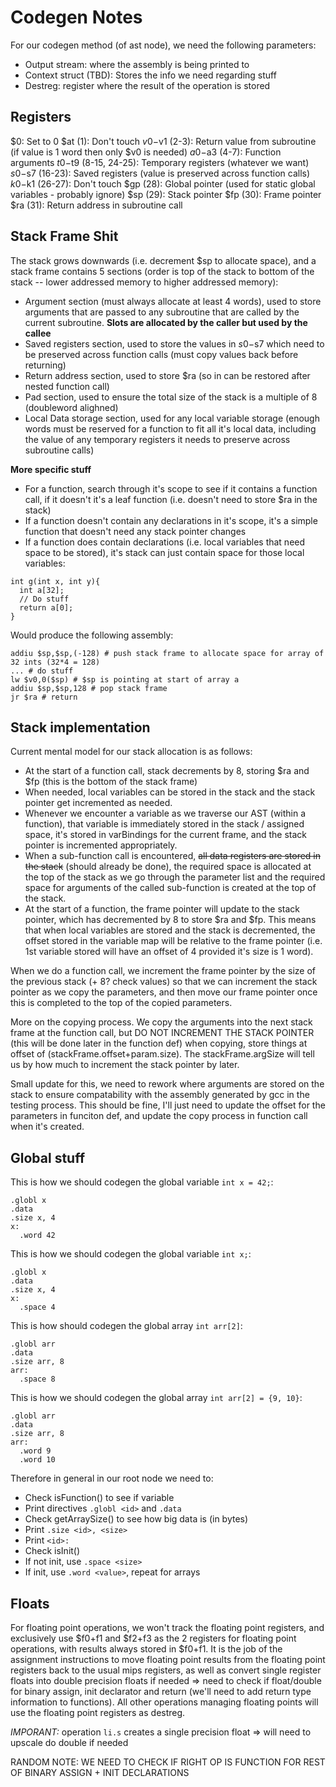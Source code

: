 Codegen Notes
=============
For our codegen method (of ast node), we need the following parameters:
- Output stream: where the assembly is being printed to
- Context struct (TBD): Stores the info we need regarding stuff
- Destreg: register where the result of the operation is stored


Registers
---------
$0: Set to 0
$at (1): Don't touch
$v0-$v1 (2-3): Return value from subroutine (if value is 1 word then only $v0 is needed)
$a0-$a3 (4-7): Function arguments
$t0-$t9 (8-15, 24-25): Temporary registers (whatever we want)
$s0-$s7 (16-23): Saved registers (value is preserved across function calls)
$k0-$k1 (26-27): Don't touch
$gp (28): Global pointer (used for static global variables - probably ignore)
$sp (29): Stack pointer
$fp (30): Frame pointer
$ra (31): Return address in subroutine call


Stack Frame Shit
----------------
The stack grows downwards (i.e. decrement $sp to allocate space), and a stack frame contains 5 sections (order is top of the stack to bottom of the stack -- lower addressed memory to higher addressed memory):
- Argument section (must always allocate at least 4 words), used to store arguments that are passed to any subroutine that are called by the current subroutine. **Slots are allocated by the caller but used by the callee**
- Saved registers section, used to store the values in $s0-$s7 which need to be preserved across function calls (must copy values back before returning)
- Return address section, used to store $ra (so in can be restored after nested function call)
- Pad section, used to ensure the total size of the stack is a multiple of 8 (doubleword alighned)
- Local Data storage section, used for any local variable storage (enough words must be reserved for a function to fit all it's local data, including the value of any temporary registers it needs to preserve across subroutine calls)

**More specific stuff**
- For a function, search through it's scope to see if it contains a function call, if it doesn't it's a leaf function (i.e. doesn't need to store $ra in the stack)
- If a function doesn't contain any declarations in it's scope, it's a simple function that doesn't need any stack pointer changes
- If a function does contain declarations (i.e. local variables that need space to be stored), it's stack can just contain space for those local variables:
```
int g(int x, int y){
  int a[32];
  // Do stuff
  return a[0];
}
```
Would produce the following assembly:
```
addiu $sp,$sp,(-128) # push stack frame to allocate space for array of 32 ints (32*4 = 128)
... # do stuff
lw $v0,0($sp) # $sp is pointing at start of array a
addiu $sp,$sp,128 # pop stack frame
jr $ra # return
```

Stack implementation
--------------------
Current mental model for our stack allocation is as follows:
- At the start of a function call, stack decrements by 8, storing $ra and $fp (this is the bottom of the stack frame)
- When needed, local variables can be stored in the stack and the stack pointer get incremented as needed.
- Whenever we encounter a variable as we traverse our AST (within a function), that variable is immediately stored in the stack / assigned space, it's stored in varBindings for the current frame, and the stack pointer is incremented appropriately.
- When a sub-function call is encountered, <del>all data registers are stored in the stack</del> (should already be done), the required space is allocated at the top of the stack as we go through the parameter list and the required space for arguments of the called sub-function is created at the top of the stack.
- At the start of a function, the frame pointer will update to the stack pointer, which has decremented by 8 to store $ra and $fp. This means that when local variables are stored and the stack is decremented, the offset stored in the variable map will be relative to the frame pointer (i.e. 1st variable stored will have an offset of 4 provided it's size is 1 word).

When we do a function call, we increment the frame pointer by the size of the previous stack (+ 8? check values) so that we can increment the stack pointer as we copy the parameters, and then move our frame pointer once this is completed to the top of the copied parameters.

More on the copying process. We copy the arguments into the next stack frame at the function call, but DO NOT INCREMENT THE STACK POINTER (this will be done later in the function def) when copying, store things at offset of (stackFrame.offset+param.size). The stackFrame.argSize will tell us by how much to increment the stack pointer by later.

Small update for this, we need to rework where arguments are stored on the stack to ensure compatability with the assembly generated by gcc in the testing process. This should be fine, I'll just need to update the offset for the parameters in funciton def, and update the copy process in function call when it's created.

Global stuff
-------------
This is how we should codegen the global variable `int x = 42;`:
```
.globl x
.data
.size x, 4
x:
  .word 42
```
This is how we should codegen the global variable `int x;`:
```
.globl x
.data
.size x, 4
x:
  .space 4
```
This is how should codegen the global array `int arr[2]`:
```
.globl arr
.data
.size arr, 8
arr:
  .space 8
```
This is how we should codegen the global array `int arr[2] = {9, 10}`:
```
.globl arr
.data
.size arr, 8
arr:
  .word 9
  .word 10
```
Therefore in general in our root node we need to:
- Check isFunction() to see if variable
- Print directives `.globl <id>` and `.data`
- Check getArraySize() to see how big data is (in bytes)
- Print `.size <id>, <size>`
- Print `<id>:`
- Check isInit()
- If not init, use `.space <size>`
- If init, use `.word <value>`, repeat for arrays

Floats
------
For floating point operations, we won't track the floating point registers, and exclusively use $f0+f1 and $f2+f3 as the 2 registers for floating point operations, with results always stored in $f0+f1. It is the job of the assignment instructions to move floating point results from the floating point registers back to the usual mips registers, as well as convert single register floats into double precision floats if needed => need to check if float/double for binary assign, init declarator and return (we'll need to add return type information to functions). All other operations managing floating points will use the floating point registers as destreg.

*IMPORANT:* operation `li.s` creates a single precision float => will need to upscale do double if needed

RANDOM NOTE: WE NEED TO CHECK IF RIGHT OP IS FUNCTION FOR REST OF BINARY ASSIGN + INIT DECLARATIONS
